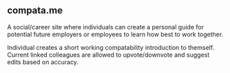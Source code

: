 ## compata.me

A social/career site where individuals can create a personal guide for potential future employers or employees to learn how best to work together.

Individual creates a short working compatability introduction to themself. Current linked colleagues are allowed to upvote/downvote and suggest edits based on accuracy.